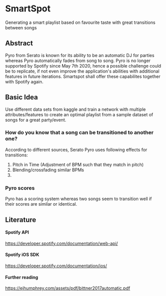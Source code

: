# SmartSpot
Generating a smart playlist based on favourite taste with great transitions between songs

## Abstract

Pyro from Serato is known for its ability to be an automatic DJ for parties whereas Pyro automatically fades from song to song. Pyro is no longer supported by Spotify since May 7th 2020, hence a possible challenge could be to replicate, if not even improve the application's abilities with additional features in future iterations. Smartspot shall offer these capabilites together with Spotify again. 

## Basic Idea

Use different data sets from kaggle and train a network with multiple attributes/features to create an optimal playlist from a sample dataset of songs for a great party/event. 

### How do you know that a song can be transitioned to another one?

According to different sources, Serato Pyro uses following effects for transitions:

1. Pitch in Time (Adjustment of BPM such that they match in pitch)
2. Blending/crossfading similar BPMs
3. 

### Pyro scores

Pyro has a scoring system whereas two songs seem to transition well if their scores are similar or identical. 



## Literature 

#### Spotify API

https://developer.spotify.com/documentation/web-api/

#### Spotify iOS SDK

https://developer.spotify.com/documentation/ios/

#### Further reading

https://ejhumphrey.com/assets/pdf/bittner2017automatic.pdf


